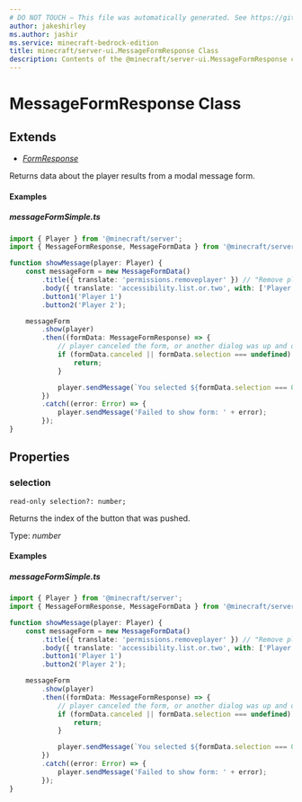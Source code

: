 ```yaml
---
# DO NOT TOUCH — This file was automatically generated. See https://github.com/mojang/minecraftapidocsgenerator to modify descriptions, examples, etc.
author: jakeshirley
ms.author: jashir
ms.service: minecraft-bedrock-edition
title: minecraft/server-ui.MessageFormResponse Class
description: Contents of the @minecraft/server-ui.MessageFormResponse class.
---
```

# MessageFormResponse Class

## Extends
- [*FormResponse*](FormResponse.md)

Returns data about the player results from a modal message form.

#### Examples
##### ***messageFormSimple.ts***
```typescript
import { Player } from '@minecraft/server';
import { MessageFormResponse, MessageFormData } from '@minecraft/server-ui';

function showMessage(player: Player) {
    const messageForm = new MessageFormData()
        .title({ translate: 'permissions.removeplayer' }) // "Remove player"
        .body({ translate: 'accessibility.list.or.two', with: ['Player 1', 'Player 2'] }) // "Player 1 or Player 2"
        .button1('Player 1')
        .button2('Player 2');

    messageForm
        .show(player)
        .then((formData: MessageFormResponse) => {
            // player canceled the form, or another dialog was up and open.
            if (formData.canceled || formData.selection === undefined) {
                return;
            }

            player.sendMessage(`You selected ${formData.selection === 0 ? 'Player 1' : 'Player 2'}`);
        })
        .catch((error: Error) => {
            player.sendMessage('Failed to show form: ' + error);
        });
}
```

## Properties

### **selection**
`read-only selection?: number;`

Returns the index of the button that was pushed.

Type: *number*

#### Examples
##### ***messageFormSimple.ts***
```typescript
import { Player } from '@minecraft/server';
import { MessageFormResponse, MessageFormData } from '@minecraft/server-ui';

function showMessage(player: Player) {
    const messageForm = new MessageFormData()
        .title({ translate: 'permissions.removeplayer' }) // "Remove player"
        .body({ translate: 'accessibility.list.or.two', with: ['Player 1', 'Player 2'] }) // "Player 1 or Player 2"
        .button1('Player 1')
        .button2('Player 2');

    messageForm
        .show(player)
        .then((formData: MessageFormResponse) => {
            // player canceled the form, or another dialog was up and open.
            if (formData.canceled || formData.selection === undefined) {
                return;
            }

            player.sendMessage(`You selected ${formData.selection === 0 ? 'Player 1' : 'Player 2'}`);
        })
        .catch((error: Error) => {
            player.sendMessage('Failed to show form: ' + error);
        });
}
```

